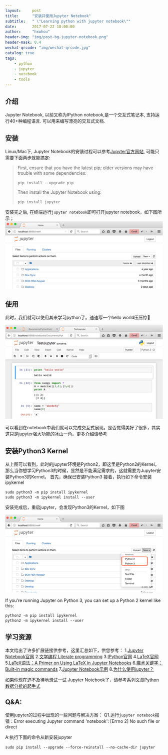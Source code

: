 ```yaml
---
layout:     post
title:      "安装并使用Jupyter Notebook"
subtitle:   " \"Learning python with jupyter notebook\""
date:       2017-07-22 18:00:00
author:     "hxwhou"
header-img: "img/post-bg-jupyter-notebook.png"
header-mask: 0.4
wechat-qrcode: "img/wechat-qrcode.jpg"
catalog: true
tags:
    - python
    - jupyter
    - notebook
    - tools
---
```

## 介绍
Jupyter Notebook, 以前又称为IPython notebook,是一个交互式笔记本, 支持运行40+种编程语言. 可以用来编写漂亮的交互式文档.

## 安装
Linux/Mac下, Jupyter Notebook的安装过程可以参考[Jupyter官方网站](https://jupyter.readthedocs.io/en/latest/install.html#id4), 可能只需要下面两步就能搞定:
> First, ensure that you have the latest pip; older versions may have trouble with some dependencies:
> ```
> pip install --upgrade pip
> ```
> Then install the Jupyter Notebook using:
> ```
> pip install jupyter
> ```

安装完之后, 在终端运行`jupyter notebook`即可打开jupyter notebook，如下图所示；
![img](/img/in-post/20170722/01.png)
## 使用
此时，我们就可以使用其来学习python了。速速写一个hello world压压惊🤔

![img](/img/in-post/20170722/02.png)

可以看到在notebook中我们就可以完成交互式展现。是否觉得美好了很多，其实这只是jupyter强大功能的冰山一角。更多介绍请[参考](http://python.jobbole.com/87527/?repeat=w3tc)

## 安装Python3 Kernel

从上图可以看到，此时的jupyter环境是Python2，即这里是Python2的Kernel。
那么当你想学习Python3的时候，显然是不能满足需求的，这就需要为Jupyter安装Python3的Kernel。
首先，确保已安装Python3
接着，执行如下命令安装ipykernel
```
sudo python3 -m pip install ipykernel
sudo python3 -m ipykernel install --user
```
安装完成后，重启jupyter，会发现Python3的Kernel，如下图

![img](/img/in-post/20170722/04.png)

If you’re running Jupyter on Python 3, you can set up a Python 2 kernel like this:
```
python2 -m pip install ipykernel
python2 -m ipykernel install --user
```
## 学习资源
本文给出了许多扩展链接供参考，这里汇总如下，供您参考： 
1.[Jupyter Notebook官网](http://jupyter.org/) 
2.[文学编程 Literate programming](http://www.literateprogramming.com/) 
3.[IPython官网](https://ipython.org/) 
4.[LaTeX官网](https://www.latex-project.org/) 
5.[LaTeX语法：A Primer on Using LaTeX in Jupyter Notebooks](http://data-blog.udacity.com/posts/2016/10/latex-primer/) 
6.[魔术关键字：Built-in magic commands](http://ipython.readthedocs.io/en/stable/interactive/magics.html) 
7.[Jupyter Notebook示例](http://nbviewer.jupyter.org/) 
8.[为什么使用jupyter？](https://www.zhihu.com/question/37490497) 

如果你现在迫不及待地想试一试 Jupyter Notebook了，请参考系列文章[Python数据分析的起手式](http://www.jianshu.com/p/39eb230e6f15)

## Q&A:
使用jupyter的过程中出现的一些问题与解决方案：
Q1.运行`jupyter notebook`报错：Error executing Jupyter command 'notebook': [Errno 2] No such file or direct

A:执行下面的命令从新安装jupyter
```
sudo pip install --upgrade --force-reinstall --no-cache-dir jupyter
```